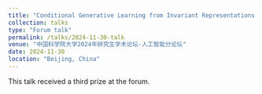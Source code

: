 ```yaml
---
title: "Conditional Generative Learning from Invariant Representations in Multi-Source: Robustness and Efficiency"
collection: talks
type: "Forum talk"
permalink: /talks/2024-11-30-talk
venue: "中国科学院大学2024年研究生学术论坛-人工智能分论坛"
date: 2024-11-30
location: "Beijing, China"
---
```


This talk received a third prize at the forum.
